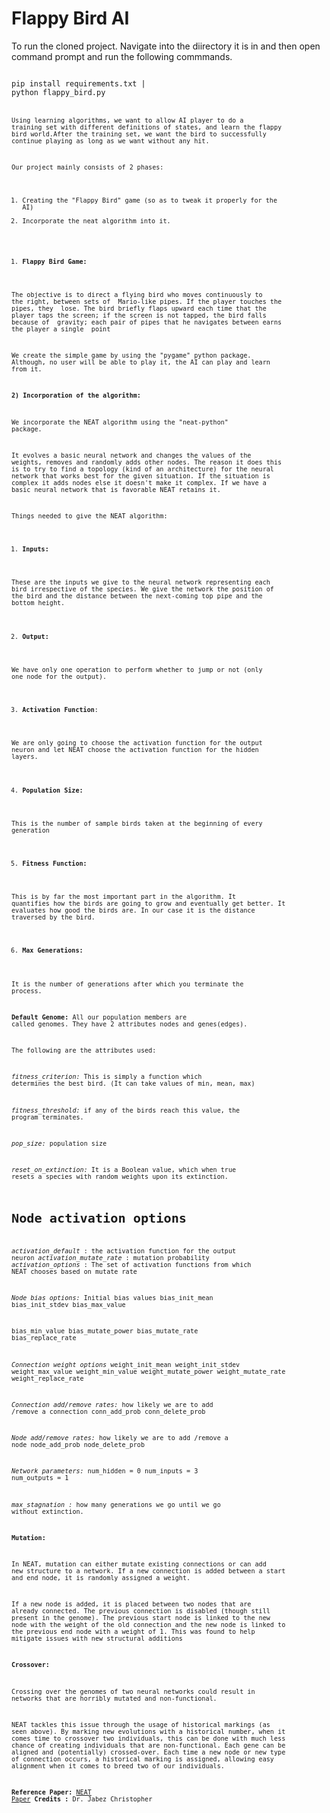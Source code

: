 # Flappy Bird AI

To run the cloned project. Navigate into the diirectory it is in and then open command prompt and run the following commmands.

<code>
pip install requirements.txt |
python flappy_bird.py
<code>

Using learning algorithms, we want to allow AI player to do a training set with different definitions of states, and learn the flappy bird world.After the training set, we want the bird to successfully continue playing as long as we want without any hit.

Our project mainly consists of 2 phases:

1. Creating the &quot;Flappy Bird&quot; game (so as to tweak it properly for the AI)
2. Incorporate the neat algorithm into it.

1) **Flappy Bird Game:**

The objective is to direct a flying bird who moves continuously to the right, between sets of ​ Mario-like pipes​. If the player touches the pipes, they ​ lose​. The bird briefly flaps upward each time that the player taps the screen; if the screen is not tapped, the bird falls because of ​ gravity​; each pair of pipes that he navigates between earns the player a single ​ point

We create the simple game by using the &quot;pygame&quot; python package. Although, no user will be able to play it, the AI can play and learn from it.

**2) Incorporation of the algorithm:**

We incorporate the NEAT algorithm using the &quot;neat-python&quot; package.

It evolves a basic neural network and changes the values of the weights, removes and randomly adds other nodes. The reason it does this is to try to find a topology (kind of an architecture) for the neural network that works best for the given situation. If the situation is complex it adds nodes else it doesn&#39;t make it complex. If we have a basic neural network that is favorable NEAT retains it.

Things needed to give the NEAT algorithm:

1. **Inputs:**

These are the inputs we give to the neural network representing each bird irrespective of the species. We give the network the position of the bird and the distance between the next-coming top pipe and the bottom height.

2. **Output:**

We have only one operation to perform whether to jump or not (only one node for the output).

3. **Activation Function**:

We are only going to choose the activation function for the output neuron and let NEAT choose the activation function for the hidden layers.

4. **Population Size:**

This is the number of sample birds taken at the beginning of every generation

5. **Fitness Function:**

This is by far the most important part in the algorithm. It quantifies how the birds are going to grow and eventually get better. It evaluates how good the birds are. In our case it is the distance traversed by the bird.

6. **Max Generations:**

It is the number of generations after which you terminate the process.

**Default Genome:** All our population members are called genomes. They have 2 attributes nodes and genes(edges).

The following are the attributes used:

_fitness\_criterion:_ This is simply a function which determines the best bird. (It can take values of min, mean, max)

_fitness\_threshold:_ if any of the birds reach this value, the program terminates.

_pop\_size:_ population size

_reset\_on\_extinction:_ It is a Boolean value, which when true resets a species with random weights upon its extinction.

# Node activation options
_activation\_default_ : the activation function for the output neuron
_activation\_mutate\_rate_ : mutation probability
_activation\_options_ : The set of activation functions from which NEAT chooses based on mutate rate



_Node bias options:_ Initial bias values
bias\_init\_mean
bias\_init\_stdev
bias\_max\_value

bias\_min\_value
bias\_mutate\_power
bias\_mutate\_rate
bias\_replace\_rate

_Connection weight options_
weight\_init\_mean
weight\_init\_stdev
weight\_max\_value
weight\_min\_value
weight\_mutate\_power
weight\_mutate\_rate
weight\_replace\_rate

_Connection add/remove rates:_ how likely we are to add /remove a connection
conn\_add\_prob
conn\_delete\_prob

_Node add/remove rates:_ how likely we are to add /remove a node
node\_add\_prob
node\_delete\_prob

_Network parameters:_
num\_hidden              = 0
num\_inputs              = 3
num\_outputs             = 1

_max\_stagnation :_ how many generations we go until we go without extinction.



**Mutation:**

In NEAT, mutation can either mutate existing connections or can add new structure to a network. If a new connection is added between a start and end node, it is randomly assigned a weight.

If a new node is added, it is placed between two nodes that are already connected. The previous connection is disabled (though still present in the genome). The previous start node is linked to the new node with the weight of the old connection and the new node is linked to the previous end node with a weight of 1. This was found to help mitigate issues with new structural additions

**Crossover:**

Crossing over the genomes of two neural networks could result in networks that are horribly mutated and non-functional.

NEAT tackles this issue through the usage of historical markings (as seen above). By marking new evolutions with a historical number, when it comes time to crossover two individuals, this can be done with much less chance of creating individuals that are non-functional. Each gene can be aligned and (potentially) crossed-over. Each time a new node or new type of connection occurs, a historical marking is assigned, allowing easy alignment when it comes to breed two of our individuals.

**Reference Paper:** [NEAT Paper](http://nn.cs.utexas.edu/downloads/papers/stanley.cec02.pdf)
**Credits :** Dr. Jabez Christopher 
